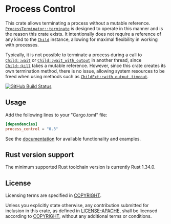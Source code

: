 # Process Control

This crate allows terminating a process without a mutable reference.
[`ProcessTerminator::terminate`] is designed to operate in this manner and is
the reason this crate exists. It intentionally does not require a reference of
any kind to the [`Child`] instance, allowing for maximal flexibility in working
with processes.

Typically, it is not possible to terminate a process during a call to
[`Child::wait`] or [`Child::wait_with_output`] in another thread, since
[`Child::kill`] takes a mutable reference. However, since this crate creates
its own termination method, there is no issue, allowing system resources to be
freed when using methods such as [`ChildExt::with_output_timeout`].

[![GitHub Build Status](https://github.com/dylni/process_control/workflows/build/badge.svg?branch=master)](https://github.com/dylni/process_control/actions?query=branch%3Amaster)

## Usage

Add the following lines to your "Cargo.toml" file:

```toml
[dependencies]
process_control = "0.3"
```

See the [documentation] for available functionality and examples.

## Rust version support

The minimum supported Rust toolchain version is currently Rust 1.34.0.

## License

Licensing terms are specified in [COPYRIGHT].

Unless you explicitly state otherwise, any contribution submitted for inclusion
in this crate, as defined in [LICENSE-APACHE], shall be licensed according to
[COPYRIGHT], without any additional terms or conditions.

[`Child`]: https://doc.rust-lang.org/std/process/struct.Child.html
[`Child::kill`]: https://doc.rust-lang.org/std/process/struct.Child.html#method.kill
[`Child::wait`]: https://doc.rust-lang.org/std/process/struct.Child.html#method.wait
[`Child::wait_with_output`]: https://doc.rust-lang.org/std/process/struct.Child.html#method.wait_with_output
[`ChildExt::with_output_timeout`]: https://docs.rs/process_control/*/process_control/trait.ChildExt.html#tymethod.with_output_timeout
[COPYRIGHT]: https://github.com/dylni/process_control/blob/master/COPYRIGHT
[documentation]: https://docs.rs/process_control
[LICENSE-APACHE]: https://github.com/dylni/process_control/blob/master/LICENSE-APACHE
[`ProcessTerminator::terminate`]: https://docs.rs/process_control/*/process_control/struct.ProcessTerminator.html#method.terminate
